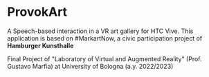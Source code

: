 # ProvokArt

A Speech-based interaction in a VR art gallery for HTC Vive. This application is based on #MarkartNow, a civic participation project of **Hamburger Kunsthalle**   

Final Project of "Laboratory of Virtual and Augmented Reality" (Prof. Gustavo Marfia) at University of Bologna (a.y. 2022/2023) 
